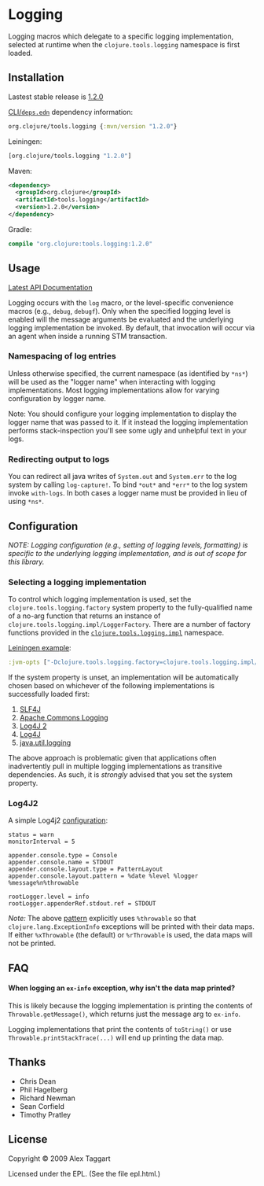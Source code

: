 # Logging

Logging macros which delegate to a specific logging implementation, selected
at runtime when the `clojure.tools.logging` namespace is first loaded.

## Installation

Lastest stable release is [1.2.0]

[CLI/`deps.edn`](https://clojure.org/reference/deps_and_cli) dependency information:
```clojure
org.clojure/tools.logging {:mvn/version "1.2.0"}
```

Leiningen:

```clojure
[org.clojure/tools.logging "1.2.0"]
```

Maven:

```xml
<dependency>
  <groupId>org.clojure</groupId>
  <artifactId>tools.logging</artifactId>
  <version>1.2.0</version>
</dependency>
```

Gradle:

```clojure
compile "org.clojure:tools.logging:1.2.0"
```


## Usage

[Latest API Documentation](https://clojure.github.io/tools.logging)

Logging occurs with the `log` macro, or the level-specific convenience macros
(e.g., `debug`, `debugf`). Only when the specified logging level is enabled will
the message arguments be evaluated and the underlying logging implementation be
invoked. By default, that invocation will occur via an agent when inside a
running STM transaction.

### Namespacing of log entries

Unless otherwise specified, the current namespace (as identified by `*ns*`) will
be used as the "logger name" when interacting with logging implementations. Most
logging implementations allow for varying configuration by logger name.

Note: You should configure your logging implementation to display the logger
name that was passed to it. If it instead the logging implementation performs
stack-inspection you'll see some ugly and unhelpful text in your logs.

### Redirecting output to logs

You can redirect all java writes of `System.out` and `System.err` to the log
system by calling `log-capture!`.  To bind `*out*` and `*err*` to the log system
invoke `with-logs`.  In both cases a logger name must be provided in lieu of
using `*ns*`.

## Configuration

_NOTE: Logging configuration (e.g., setting of logging levels, formatting) is
specific to the underlying logging implementation, and is out of scope for this
library._

### Selecting a logging implementation

To control which logging implementation is used, set the `clojure.tools.logging.factory`
system property to the fully-qualified name of a no-arg function that returns an
instance of `clojure.tools.logging.impl/LoggerFactory`. There are a number of
factory functions provided in the [`clojure.tools.logging.impl`](https://clojure.github.io/tools.logging/#clojure.tools.logging.impl/find-factory)
namespace.

[Leiningen example]:

```clojure
:jvm-opts ["-Dclojure.tools.logging.factory=clojure.tools.logging.impl/slf4j-factory"]
```

If the system property is unset, an implementation will be automatically chosen
based on whichever of the following implementations is successfully loaded first:

1. [SLF4J]
2. [Apache Commons Logging]
3. [Log4J 2]
4. [Log4J]
5. [java.util.logging]

The above approach is problematic given that applications often inadvertently pull
in multiple logging implementations as transitive dependencies. As such, it is
_strongly_ advised that you set the system property.

### Log4J2

A simple Log4j2 [configuration](https://logging.apache.org/log4j/2.x/manual/configuration.html):

```properties
status = warn
monitorInterval = 5

appender.console.type = Console
appender.console.name = STDOUT
appender.console.layout.type = PatternLayout
appender.console.layout.pattern = %date %level %logger %message%n%throwable

rootLogger.level = info
rootLogger.appenderRef.stdout.ref = STDOUT
```

*Note:* The above [pattern](https://logging.apache.org/log4j/2.x/manual/layouts.html#Patterns)
explicitly uses `%throwable` so that `clojure.lang.ExceptionInfo` exceptions
will be printed with their data maps. If either `%xThrowable` (the default) or
`%rThrowable` is used, the data maps will not be printed.

## FAQ

#### When logging an `ex-info` exception, why isn't the data map printed?

This is likely because the logging implementation is printing the contents of
`Throwable.getMessage()`, which returns just the message arg to `ex-info`.

Logging implementations that print the contents of `toString()` or use `Throwable.printStackTrace(...)`
will end up printing the data map.

## Thanks

* Chris Dean
* Phil Hagelberg
* Richard Newman
* Sean Corfield
* Timothy Pratley

## License

Copyright © 2009 Alex Taggart

Licensed under the EPL. (See the file epl.html.)


[1.2.0]: https://github.com/clojure/tools.logging/tree/tools.logging-1.2.0
[Leiningen example]: https://github.com/technomancy/leiningen/blob/master/doc/TUTORIAL.md#setting-jvm-options
[SLF4J]: http://www.slf4j.org/
[Apache Commons Logging]: https://commons.apache.org/logging
[Log4J 2]: https://logging.apache.org/log4j/2.x/
[Log4J]: http://logging.apache.org/log4j/1.2/
[java.util.logging]: https://docs.oracle.com/en/java/javase/13/docs/api/java.logging/java/util/logging/package-summary.html 
